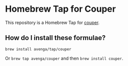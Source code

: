 # Homebrew Tap for Couper

This repository is a Homebrew Tap for [couper](https://couper.io/).

## How do I install these formulae?

`brew install avenga/tap/couper`

Or `brew tap avenga/couper` and then `brew install couper`.
